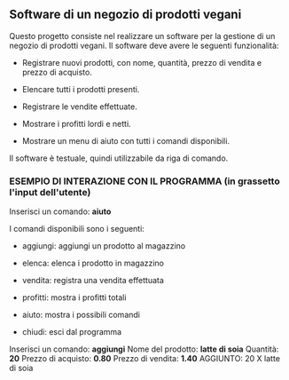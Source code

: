 ## Software di un negozio di prodotti vegani

Questo progetto consiste nel realizzare un software per la gestione di un negozio di prodotti vegani. Il software deve avere le seguenti funzionalità:

- Registrare nuovi prodotti, con nome, quantità, prezzo di vendita e prezzo di acquisto.

- Elencare tutti i prodotti presenti.

- Registrare le vendite effettuate.

- Mostrare i profitti lordi e netti.

- Mostrare un menu di aiuto con tutti i comandi disponibili.

Il software è testuale, quindi utilizzabile da riga di comando.

### ESEMPIO DI INTERAZIONE CON IL PROGRAMMA (in grassetto l'input dell'utente)

Inserisci un comando: **aiuto**

I comandi disponibili sono i seguenti:

- aggiungi: aggiungi un prodotto al magazzino

- elenca: elenca i prodotto in magazzino

- vendita: registra una vendita effettuata

- profitti: mostra i profitti totali

- aiuto: mostra i possibili comandi

- chiudi: esci dal programma

Inserisci un comando: **aggiungi**
Nome del prodotto: **latte di soia**
Quantità: **20**
Prezzo di acquisto: **0.80**
Prezzo di vendita: **1.40**
AGGIUNTO: 20 X latte di soia
